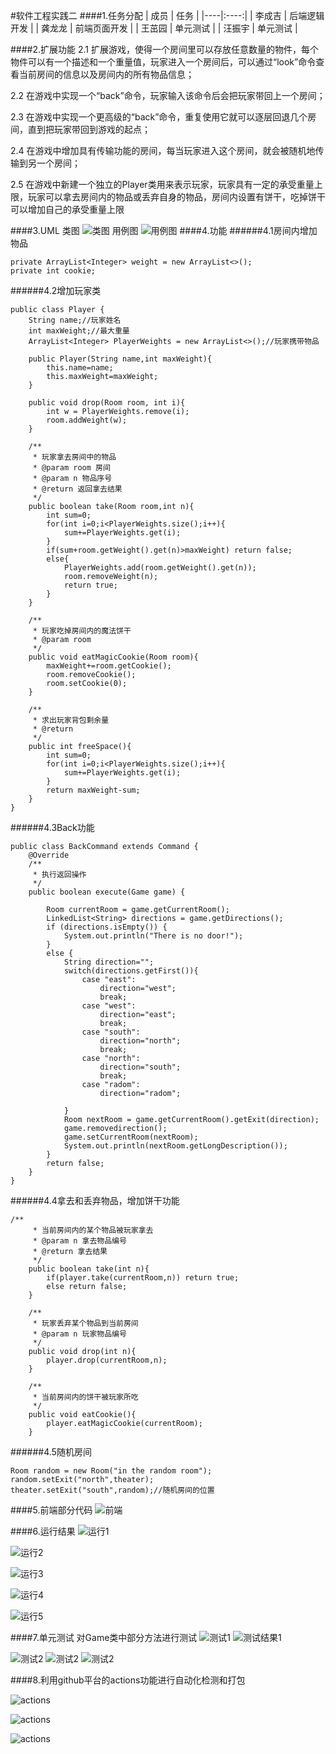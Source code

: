 #软件工程实践二
####1.任务分配
| 成员 | 任务 |
|----|:----:|
| 李成吉  | 后端逻辑开发 |
| 龚龙龙  | 前端页面开发 |
| 王茁园  | 单元测试 |
| 汪振宇  | 单元测试 |

####2.扩展功能
2.1 扩展游戏，使得一个房间里可以存放任意数量的物件，每个物件可以有一个描述和一个重量值，玩家进入一个房间后，可以通过“look”命令查看当前房间的信息以及房间内的所有物品信息；

2.2 在游戏中实现一个“back”命令，玩家输入该命令后会把玩家带回上一个房间；

2.3 在游戏中实现一个更高级的“back”命令，重复使用它就可以逐层回退几个房间，直到把玩家带回到游戏的起点；

2.4 在游戏中增加具有传输功能的房间，每当玩家进入这个房间，就会被随机地传输到另一个房间；

2.5 在游戏中新建一个独立的Player类用来表示玩家，玩家具有一定的承受重量上限，玩家可以拿去房间内的物品或丢弃自身的物品，房间内设置有饼干，吃掉饼干可以增加自己的承受重量上限

####3.UML
类图
![类图](项目图片/uml类图.png)
用例图
![用例图](项目图片/uml用例图.png)
####4.功能
######4.1房间内增加物品
```aidl
private ArrayList<Integer> weight = new ArrayList<>();
private int cookie;
```
######4.2增加玩家类
```aidl
public class Player {
    String name;//玩家姓名
    int maxWeight;//最大重量
    ArrayList<Integer> PlayerWeights = new ArrayList<>();//玩家携带物品

    public Player(String name,int maxWeight){
        this.name=name;
        this.maxWeight=maxWeight;
    }

    public void drop(Room room, int i){
        int w = PlayerWeights.remove(i);
        room.addWeight(w);
    }

    /**
     * 玩家拿去房间中的物品
     * @param room 房间
     * @param n 物品序号
     * @return 返回拿去结果
     */
    public boolean take(Room room,int n){
        int sum=0;
        for(int i=0;i<PlayerWeights.size();i++){
            sum+=PlayerWeights.get(i);
        }
        if(sum+room.getWeight().get(n)>maxWeight) return false;
        else{
            PlayerWeights.add(room.getWeight().get(n));
            room.removeWeight(n);
            return true;
        }
    }

    /**
     * 玩家吃掉房间内的魔法饼干
     * @param room
     */
    public void eatMagicCookie(Room room){
        maxWeight+=room.getCookie();
        room.removeCookie();
        room.setCookie(0);
    }

    /**
     * 求出玩家背包剩余量
     * @return
     */
    public int freeSpace(){
        int sum=0;
        for(int i=0;i<PlayerWeights.size();i++){
            sum+=PlayerWeights.get(i);
        }
        return maxWeight-sum;
    }
}
```
######4.3Back功能
```aidl
public class BackCommand extends Command {
    @Override
    /**
     * 执行返回操作
     */
    public boolean execute(Game game) {

        Room currentRoom = game.getCurrentRoom();
        LinkedList<String> directions = game.getDirections();
        if (directions.isEmpty()) {
            System.out.println("There is no door!");
        }
        else {
            String direction="";
            switch(directions.getFirst()){
                case "east":
                    direction="west";
                    break;
                case "west":
                    direction="east";
                    break;
                case "south":
                    direction="north";
                    break;
                case "north":
                    direction="south";
                    break;
                case "radom":
                    direction="radom";

            }
            Room nextRoom = game.getCurrentRoom().getExit(direction);
            game.removedirection();
            game.setCurrentRoom(nextRoom);
            System.out.println(nextRoom.getLongDescription());
        }
        return false;
    }
}
```
######4.4拿去和丢弃物品，增加饼干功能
```aidl
/**
     * 当前房间内的某个物品被玩家拿去
     * @param n 拿去物品编号
     * @return 拿去结果
     */
    public boolean take(int n){
        if(player.take(currentRoom,n)) return true;
        else return false;
    }

    /**
     * 玩家丢弃某个物品到当前房间
     * @param n 玩家物品编号
     */
    public void drop(int n){
        player.drop(currentRoom,n);
    }

    /**
     * 当前房间内的饼干被玩家所吃
     */
    public void eatCookie(){
        player.eatMagicCookie(currentRoom);
    }
```
######4.5随机房间
```aidl
Room random = new Room("in the random room");
random.setExit("north",theater);
theater.setExit("south",random);//随机房间的位置
```
####5.前端部分代码
![前端](项目图片/前端.png)

####6.运行结果
![运行1](项目图片/运行1.png)

![运行2](项目图片/运行2.png)

![运行3](项目图片/运行3.png)

![运行4](项目图片/运行4.png)

![运行5](项目图片/运行5.png)

####7.单元测试
对Game类中部分方法进行测试
![测试1](项目图片/测试1.png)
![测试结果1](项目图片/测试1结果.png)

![测试2](项目图片/测试2.png)
![测试2](项目图片/测试2结果1.png)
![测试2](项目图片/测试2结果2.png)

####8.利用github平台的actions功能进行自动化检测和打包

![actions](项目图片/actions.png)

![actions](项目图片/检测.png)

![actions](项目图片/打包.png)




